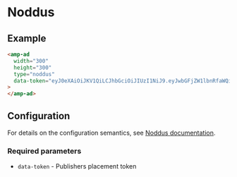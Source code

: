 <!---
Copyright 2018 The AMP HTML Authors. All Rights Reserved.

Licensed under the Apache License, Version 2.0 (the "License");
you may not use this file except in compliance with the License.
You may obtain a copy of the License at

      http://www.apache.org/licenses/LICENSE-2.0

Unless required by applicable law or agreed to in writing, software
distributed under the License is distributed on an "AS-IS" BASIS,
WITHOUT WARRANTIES OR CONDITIONS OF ANY KIND, either express or implied.
See the License for the specific language governing permissions and
limitations under the License.
-->

# Noddus

## Example

```html
<amp-ad
  width="300"
  height="300"
  type="noddus"
  data-token="eyJ0eXAiOiJKV1QiLCJhbGciOiJIUzI1NiJ9.eyJwbGFjZW1lbnRfaWQiOjY2MX0.OdD2QrgxMoI7MM09QBFCtbjMnUGuumiqBHb-FJF4UBs"
>
</amp-ad>
```

## Configuration

For details on the configuration semantics, see
[Noddus documentation](https://www.noddus.com).

### Required parameters

- `data-token` - Publishers placement token
